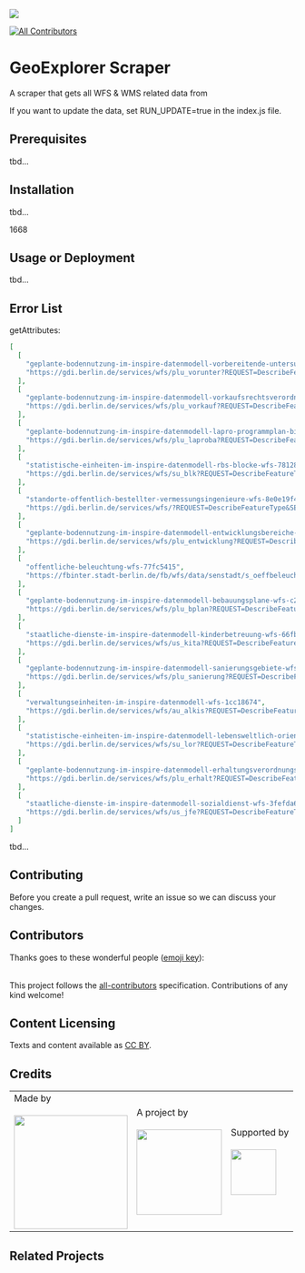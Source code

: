![](https://img.shields.io/badge/Built%20with%20%E2%9D%A4%EF%B8%8F-at%20Technologiestiftung%20Berlin-blue)

<!-- ALL-CONTRIBUTORS-BADGE:START - Do not remove or modify this section -->

[![All Contributors](https://img.shields.io/badge/all_contributors-0-orange.svg?style=flat-square)](#contributors-)

<!-- ALL-CONTRIBUTORS-BADGE:END -->

# GeoExplorer Scraper

A scraper that gets all WFS & WMS related data from

If you want to update the data, set RUN_UPDATE=true in the index.js file.

## Prerequisites

tbd...

## Installation

tbd...

1668

## Usage or Deployment

tbd...

## Error List

getAttributes:

```json
[
  [
    "geplante-bodennutzung-im-inspire-datenmodell-vorbereitende-untersuchungen-wfs-957b197b",
    "https://gdi.berlin.de/services/wfs/plu_vorunter?REQUEST=DescribeFeatureType&SERVICE=WFS&VERSION=2.0.0"
  ],
  [
    "geplante-bodennutzung-im-inspire-datenmodell-vorkaufsrechtsverordnungen-wfs-d4a2dd64",
    "https://gdi.berlin.de/services/wfs/plu_vorkauf?REQUEST=DescribeFeatureType&SERVICE=WFS&VERSION=2.0.0"
  ],
  [
    "geplante-bodennutzung-im-inspire-datenmodell-lapro-programmplan-biotop-und-artenschutz-wfs-ea2aa0f3",
    "https://gdi.berlin.de/services/wfs/plu_laproba?REQUEST=DescribeFeatureType&SERVICE=WFS&VERSION=2.0.0"
  ],
  [
    "statistische-einheiten-im-inspire-datenmodell-rbs-blocke-wfs-7812889a",
    "https://gdi.berlin.de/services/wfs/su_blk?REQUEST=DescribeFeatureType&SERVICE=WFS&VERSION=2.0.0"
  ],
  [
    "standorte-offentlich-bestellter-vermessungsingenieure-wfs-8e0e19f4",
    "https://gdi.berlin.de/services/wfs/?REQUEST=DescribeFeatureType&SERVICE=WFS&VERSION=2.0.0"
  ],
  [
    "geplante-bodennutzung-im-inspire-datenmodell-entwicklungsbereiche-wfs-408d87ea",
    "https://gdi.berlin.de/services/wfs/plu_entwicklung?REQUEST=DescribeFeatureType&SERVICE=WFS&VERSION=2.0.0"
  ],
  [
    "offentliche-beleuchtung-wfs-77fc5415",
    "https://fbinter.stadt-berlin.de/fb/wfs/data/senstadt/s_oeffbeleucht?REQUEST=DescribeFeatureType&SERVICE=WFS&VERSION=2.0.0"
  ],
  [
    "geplante-bodennutzung-im-inspire-datenmodell-bebauungsplane-wfs-c208b00d",
    "https://gdi.berlin.de/services/wfs/plu_bplan?REQUEST=DescribeFeatureType&SERVICE=WFS&VERSION=2.0.0"
  ],
  [
    "staatliche-dienste-im-inspire-datenmodell-kinderbetreuung-wfs-66fba5a1",
    "https://gdi.berlin.de/services/wfs/us_kita?REQUEST=DescribeFeatureType&SERVICE=WFS&VERSION=2.0.0"
  ],
  [
    "geplante-bodennutzung-im-inspire-datenmodell-sanierungsgebiete-wfs-2d834565",
    "https://gdi.berlin.de/services/wfs/plu_sanierung?REQUEST=DescribeFeatureType&SERVICE=WFS&VERSION=2.0.0"
  ],
  [
    "verwaltungseinheiten-im-inspire-datenmodell-wfs-1cc18674",
    "https://gdi.berlin.de/services/wfs/au_alkis?REQUEST=DescribeFeatureType&SERVICE=WFS&VERSION=2.0.0"
  ],
  [
    "statistische-einheiten-im-inspire-datenmodell-lebensweltlich-orientierte-raume-01-01-2021-w-e1db65af",
    "https://gdi.berlin.de/services/wfs/su_lor?REQUEST=DescribeFeatureType&SERVICE=WFS&VERSION=2.0.0"
  ],
  [
    "geplante-bodennutzung-im-inspire-datenmodell-erhaltungsverordnungsgebiete-wfs-5dd19de2",
    "https://gdi.berlin.de/services/wfs/plu_erhalt?REQUEST=DescribeFeatureType&SERVICE=WFS&VERSION=2.0.0"
  ],
  [
    "staatliche-dienste-im-inspire-datenmodell-sozialdienst-wfs-3fefda69",
    "https://gdi.berlin.de/services/wfs/us_jfe?REQUEST=DescribeFeatureType&SERVICE=WFS&VERSION=2.0.0"
  ]
]
```

tbd...

## Contributing

Before you create a pull request, write an issue so we can discuss your changes.

## Contributors

Thanks goes to these wonderful people ([emoji key](https://allcontributors.org/docs/en/emoji-key)):

<!-- ALL-CONTRIBUTORS-LIST:START - Do not remove or modify this section -->
<!-- prettier-ignore-start -->
<!-- markdownlint-disable -->
<table>
  <tr>
  </tr>
</table>

<!-- markdownlint-restore -->
<!-- prettier-ignore-end -->

<!-- ALL-CONTRIBUTORS-LIST:END -->

This project follows the [all-contributors](https://github.com/all-contributors/all-contributors) specification. Contributions of any kind welcome!

## Content Licensing

Texts and content available as [CC BY](https://creativecommons.org/licenses/by/3.0/de/).

## Credits

<table>
  <tr>
    <td>
      Made by <a href="https://citylab-berlin.org/de/start/">
        <br />
        <br />
        <img width="200" src="https://logos.citylab-berlin.org/logo-citylab-berlin.svg" />
      </a>
    </td>
    <td>
      A project by <a href="https://www.technologiestiftung-berlin.de/">
        <br />
        <br />
        <img width="150" src="https://logos.citylab-berlin.org/logo-technologiestiftung-berlin-de.svg" />
      </a>
    </td>
    <td>
      Supported by <a href="https://www.berlin.de/rbmskzl/">
        <br />
        <br />
        <img width="80" src="https://logos.citylab-berlin.org/logo-berlin-senatskanzelei-de.svg" />
      </a>
    </td>
  </tr>
</table>

## Related Projects
